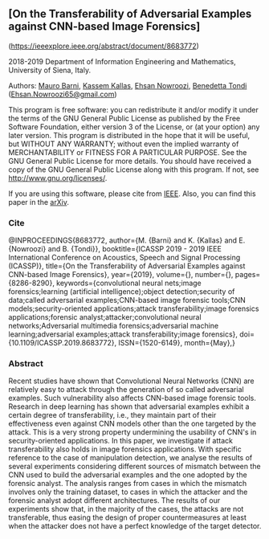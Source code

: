 ## [On the Transferability of Adversarial Examples against CNN-based Image Forensics]
(https://ieeexplore.ieee.org/abstract/document/8683772)

2018-2019 Department of Information Engineering and Mathematics, University of Siena, Italy.

Authors:  [Mauro Barni](https://scholar.google.it/citations?hl=en&user=ntRScY8AAAAJ), [Kassem Kallas](https://scholar.google.it/citations?user=Bf9vAicAAAAJ&hl=en), [Ehsan Nowroozi](https://scholar.google.com/citations?user=C0bNkP8AAAAJ&hl=en), [Benedetta Tondi](https://scholar.google.it/citations?hl=en&user=xpNEfq4AAAAJ)
(Ehsan.Nowroozi65@gmail.com)

This program is free software: you can redistribute it and/or modify it under the terms of the GNU General Public License as published by the Free Software Foundation, either version 3 of the License, or (at your option) any later version. This program is distributed in the hope that it will be useful, but WITHOUT ANY WARRANTY; without even the implied warranty of MERCHANTABILITY or FITNESS FOR A PARTICULAR PURPOSE.  See the GNU General Public License for more details. You should have received a copy of the GNU General Public License along with this program. If not, see <http://www.gnu.org/licenses/>.

If you are using this software, please cite from [IEEE](https://ieeexplore.ieee.org/abstract/document/8683772). Also, you can find this paper in the [arXiv](https://arxiv.org/abs/1811.01629).

### Cite
@INPROCEEDINGS{8683772,
author={M. {Barni} and K. {Kallas} and E. {Nowroozi} and B. {Tondi}},
booktitle={ICASSP 2019 - 2019 IEEE International Conference on Acoustics, Speech and Signal Processing (ICASSP)},
title={On the Transferability of Adversarial Examples against CNN-based Image Forensics},
year={2019},
volume={},
number={},
pages={8286-8290},
keywords={convolutional neural nets;image forensics;learning (artificial intelligence);object detection;security of data;called adversarial examples;CNN-based image forensic tools;CNN models;security-oriented applications;attack transferability;image forensics applications;forensic analyst;attacker;convolutional neural networks;Adversarial multimedia forensics;adversarial machine learning;adversarial examples;attack transferability;image forensics},
doi={10.1109/ICASSP.2019.8683772},
ISSN={1520-6149},
month={May},}

### Abstract
Recent studies have shown that Convolutional Neural Networks (CNN) are relatively easy to attack through the generation of so called adversarial examples. Such vulnerability also affects CNN-based image forensic tools. Research in deep learning has shown that adversarial examples exhibit a certain degree of transferability, i.e., they maintain part of their effectiveness even against CNN models other than the one targeted by the attack. This is a very strong property undermining the usability of CNN's in security-oriented applications. In this paper, we investigate if attack transferability also holds in image forensics applications. With specific reference to the case of manipulation detection, we analyse the results of several experiments considering different sources of mismatch between the CNN used to build the adversarial examples and the one adopted by the forensic analyst. The analysis ranges from cases in which the mismatch involves only the training dataset, to cases in which the attacker and the forensic analyst adopt different architectures. The results of our experiments show that, in the majority of the cases, the attacks are not transferable, thus easing the design of proper countermeasures at least when the attacker does not have a perfect knowledge of the target detector.


